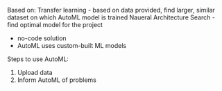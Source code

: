 Based on:
Transfer learning - based on data provided, find larger, similar dataset on which AutoML model is trained
Naueral Architecture Search - find optimal model for the project

- no-code solution
- AutoML uses custom-built ML models

Steps to use AutoML:
1. Upload data
2. Inform AutoML of problems